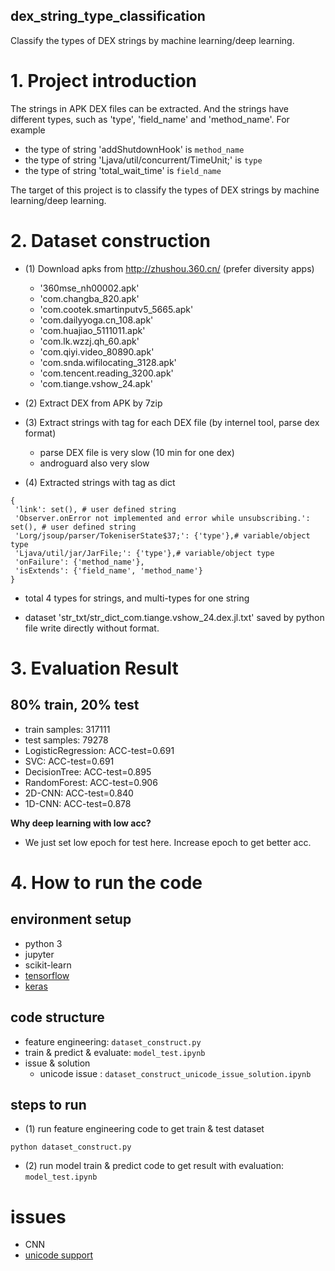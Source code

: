 dex_string_type_classification
------------------------------

Classify the types of DEX strings by machine learning/deep learning.


# 1. Project introduction

The strings in APK DEX files can be extracted. And the strings have different types, such as 'type', 'field_name' and 'method_name'. For example
* the type of string 'addShutdownHook' is `method_name`
* the type of string 'Ljava/util/concurrent/TimeUnit;' is `type`
* the type of string 'total_wait_time' is `field_name`

The target of this project is to classify the types of DEX strings by machine learning/deep learning.


# 2. Dataset construction


* (1) Download apks from http://zhushou.360.cn/ (prefer diversity apps)
   * '360mse_nh00002.apk'
   * 'com.changba_820.apk'
   * 'com.cootek.smartinputv5_5665.apk'
   * 'com.dailyyoga.cn_108.apk'
   * 'com.huajiao_5111011.apk'
   * 'com.lk.wzzj.qh_60.apk'
   * 'com.qiyi.video_80890.apk'
   * 'com.snda.wifilocating_3128.apk'
   * 'com.tencent.reading_3200.apk'
   * 'com.tiange.vshow_24.apk'


* (2) Extract DEX from APK by 7zip


* (3) Extract strings with tag for each DEX file (by internel tool, parse dex format)
   * parse DEX file is very slow (10 min for one dex)
   * androguard also very slow
   
   
* (4) Extracted strings with tag as dict
   
```
{
 'link': set(), # user defined string
 'Observer.onError not implemented and error while unsubscribing.': set(), # user defined string
 'Lorg/jsoup/parser/TokeniserState$37;': {'type'},# variable/object type
 'Ljava/util/jar/JarFile;': {'type'},# variable/object type
 'onFailure': {'method_name'},
 'isExtends': {'field_name', 'method_name'}
}
```

* total 4 types for strings, and multi-types for one string

* dataset 'str_txt/str_dict_com.tiange.vshow_24.dex.jl.txt' saved by python file write directly without format.


# 3. Evaluation Result

## 80% train, 20% test

* train samples: 317111
* test samples: 79278
* LogisticRegression: ACC-test=0.691
* SVC: ACC-test=0.691
* DecisionTree: ACC-test=0.895
* RandomForest: ACC-test=0.906
* 2D-CNN: ACC-test=0.840
* 1D-CNN: ACC-test=0.878


**Why deep learning with low acc?**
* We just set low epoch for test here. Increase epoch to get better acc.


# 4. How to run the code

## environment setup

* python 3
* jupyter
* scikit-learn
* [tensorflow](https://github.com/ybdesire/machinelearning/blob/master/23_tensorflow/install_tf_windows.md)
* [keras](https://github.com/ybdesire/machinelearning/tree/master/25_keras/install_at_win_conda_tf)


## code structure

* feature engineering: `dataset_construct.py`
* train & predict & evaluate: `model_test.ipynb`
* issue & solution
   * unicode issue : `dataset_construct_unicode_issue_solution.ipynb`


## steps to run

* (1) run feature engineering code to get train & test dataset

```
python dataset_construct.py
```

* (2) run model train & predict code to get result with evaluation: `model_test.ipynb`


# issues

* CNN 
* [unicode support](dataset_construct_unicode_issue_solution.ipynb)
